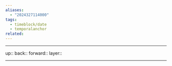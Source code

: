 ```yaml
---
aliases:
  - "2024327114000"
tags:
  - timeblock/date
  - temporalanchor
related:
---
```




***

up:: 
back:: 
forward:: 
layer:: 

***

